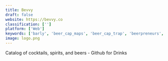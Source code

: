 ```yaml
---
title: Bevvy
draft: false 
website: https://bevvy.co
classification: ['']
platform: ['Web']
keywords: ['barly', 'beer_cap_maps', 'beer_cap_trap', 'beerpreneurs', 'craft_beer_club', 'drunk_street_view', 'inside_beer', 'ontap_for_slack', 'pintpass', 'stack_cup', 'whisky_notes']
image: logo.png
---
```

Catalog of cocktails, spirits, and beers - Github for Drinks